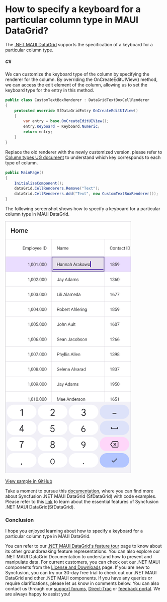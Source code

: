 # How to specify a keyboard for a particular column type in MAUI DataGrid?
The [.NET MAUI DataGrid](https://www.syncfusion.com/maui-controls/maui-datagrid) supports the specification of a keyboard for a particular column type.

##### C#

We can customize the keyboard type of the column by specifying the renderer for the column. By overriding the OnCreateEditUIView() method, we can access the edit element of the column, allowing us to set the keyboard type for the entry in this method.

```C#
public class CustomTextBoxRenderer : DataGridTextBoxCellRenderer
{
    protected override SfDataGridEntry OnCreateEditUIView()
    {
        var entry = base.OnCreateEditUIView();
        entry.Keyboard = Keyboard.Numeric;
        return entry;
    }
}
```
Replace the old renderer with the newly customized version. please refer to [Column types UG document](https://help.syncfusion.com/maui/datagrid/column-types) to understand which key corresponds to each type of column.

```C#
public MainPage()
{
    InitializeComponent();
    dataGrid.CellRenderers.Remove("Text");
    dataGrid.CellRenderers.Add("Text", new CustomTextBoxRenderer());
}
```
The following screenshot shows how to specify a keyboard for a particular column type in MAUI DataGrid.

![DataGrid with numeric keyboard](SfDataGridSample_NumericKeyboard.png)

[View sample in GitHub](https://github.com/SyncfusionExamples/How-to-specify-a-keyboard-for-a-particular-column-type-in-MAUI-DataGrid)

Take a moment to pursue this [documentation](https://help.syncfusion.com/maui/datagrid/overview), where you can find more about Syncfusion .NET MAUI DataGrid (SfDataGrid) with code examples.
Please refer to this [link](https://www.syncfusion.com/maui-controls/maui-datagrid) to learn about the essential features of Syncfusion .NET MAUI DataGrid(SfDataGrid).

### Conclusion
I hope you enjoyed learning about how to specify a keyboard for a particular column type in MAUI DataGrid.

You can refer to our [.NET MAUI DataGrid's feature tour](https://www.syncfusion.com/maui-controls/maui-datagrid) page to know about its other groundbreaking feature representations. You can also explore our .NET MAUI DataGrid Documentation to understand how to present and manipulate data.
For current customers, you can check out our .NET MAUI components from the [License and Downloads](https://www.syncfusion.com/account/downloads) page. If you are new to Syncfusion, you can try our 30-day free trial to check out our .NET MAUI DataGrid and other .NET MAUI components.
If you have any queries or require clarifications, please let us know in comments below. You can also contact us through our [support forums](https://www.syncfusion.com/forums), [Direct-Trac](https://support.syncfusion.com/account/login?ReturnUrl=%2Faccount%2Fconnect%2Fauthorize%2Fcallback%3Fclient_id%3Dc54e52f3eb3cde0c3f20474f1bc179ed%26redirect_uri%3Dhttps%253A%252F%252Fsupport.syncfusion.com%252Fagent%252Flogincallback%26response_type%3Dcode%26scope%3Dopenid%2520profile%2520agent.api%2520integration.api%2520offline_access%2520kb.api%26state%3D8db41f98953a4d9ba40407b150ad4cf2%26code_challenge%3DvwHoT64z2h21eP_A9g7JWtr3vp3iPrvSjfh5hN5C7IE%26code_challenge_method%3DS256%26response_mode%3Dquery) or [feedback portal](https://www.syncfusion.com/feedback/maui?control=sfdatagrid). We are always happy to assist you!